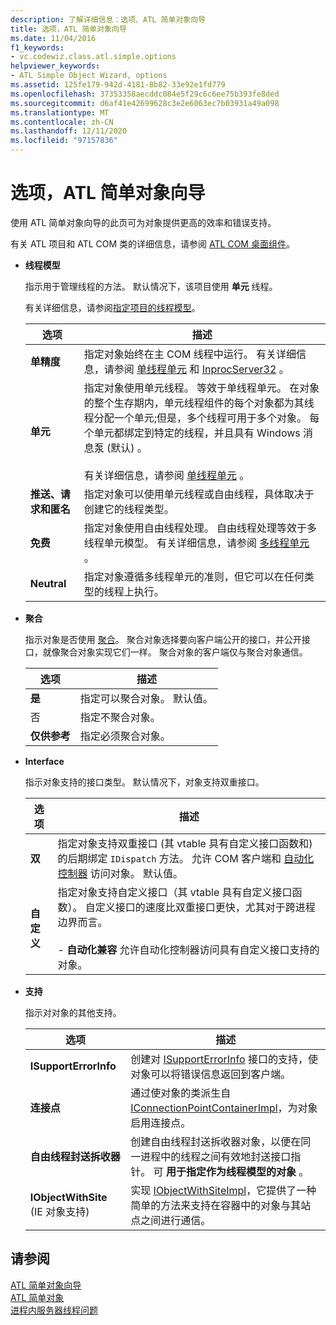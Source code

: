 ```yaml
---
description: 了解详细信息：选项、ATL 简单对象向导
title: 选项，ATL 简单对象向导
ms.date: 11/04/2016
f1_keywords:
- vc.codewiz.class.atl.simple.options
helpviewer_keywords:
- ATL Simple Object Wizard, options
ms.assetid: 125fe179-942d-4181-8b82-33e92e1fd779
ms.openlocfilehash: 37353358aecddc084e5f29c6c6ee75b393fe8ded
ms.sourcegitcommit: d6af41e42699628c3e2e6063ec7b03931a49a098
ms.translationtype: MT
ms.contentlocale: zh-CN
ms.lasthandoff: 12/11/2020
ms.locfileid: "97157836"
---
```

# <a name="options-atl-simple-object-wizard"></a>选项，ATL 简单对象向导

使用 ATL 简单对象向导的此页可为对象提供更高的效率和错误支持。

有关 ATL 项目和 ATL COM 类的详细信息，请参阅 [ATL COM 桌面组件](../../atl/atl-com-desktop-components.md)。

- **线程模型**

   指示用于管理线程的方法。 默认情况下，该项目使用 **单元** 线程。

   有关详细信息，请参阅[指定项目的线程模型](../../atl/specifying-the-threading-model-for-a-project-atl.md)。

   |选项|描述|
   |------------|-----------------|
   |**单精度**|指定对象始终在主 COM 线程中运行。 有关详细信息，请参阅 [单线程单元](/windows/win32/com/single-threaded-apartments) 和 [InprocServer32](/windows/win32/com/inprocserver32) 。|
   |**单元**|指定对象使用单元线程。 等效于单线程单元。 在对象的整个生存期内，单元线程组件的每个对象都为其线程分配一个单元;但是，多个线程可用于多个对象。 每个单元都绑定到特定的线程，并且具有 Windows 消息泵 (默认) 。<br /><br /> 有关详细信息，请参阅 [单线程单元](/windows/win32/com/single-threaded-apartments) 。|
   |**推送、请求和匿名**|指定对象可以使用单元线程或自由线程，具体取决于创建它的线程类型。|
   |**免费**|指定对象使用自由线程处理。 自由线程处理等效于多线程单元模型。 有关详细信息，请参阅 [多线程单元](/windows/win32/com/multithreaded-apartments) 。|
   |**Neutral**|指定对象遵循多线程单元的准则，但它可以在任何类型的线程上执行。|

- **聚合**

   指示对象是否使用 [聚合](/windows/win32/com/aggregation)。 聚合对象选择要向客户端公开的接口，并公开接口，就像聚合对象实现它们一样。 聚合对象的客户端仅与聚合对象通信。

   |选项|描述|
   |------------|-----------------|
   |**是**|指定可以聚合对象。 默认值。|
   |否|指定不聚合对象。|
   |**仅供参考**|指定必须聚合对象。|

- **Interface**

   指示对象支持的接口类型。 默认情况下，对象支持双重接口。

   |选项|描述|
   |------------|-----------------|
   |**双**|指定对象支持双重接口 (其 vtable 具有自定义接口函数和) 的后期绑定 `IDispatch` 方法。 允许 COM 客户端和 [自动化控制器](../../mfc/automation-clients.md) 访问对象。 默认值。|
   |**自定义**|指定对象支持自定义接口（其 vtable 具有自定义接口函数）。 自定义接口的速度比双重接口更快，尤其对于跨进程边界而言。<br /><br /> - **自动化兼容** 允许自动化控制器访问具有自定义接口支持的对象。|

- **支持**

   指示对对象的其他支持。

   |选项|描述|
   |------------|-----------------|
   |**ISupportErrorInfo**|创建对 [ISupportErrorInfo](../../atl/reference/isupporterrorinfoimpl-class.md) 接口的支持，使对象可以将错误信息返回到客户端。|
   |**连接点**|通过使对象的类派生自 [IConnectionPointContainerImpl](../../atl/reference/iconnectionpointcontainerimpl-class.md)，为对象启用连接点。|
   |**自由线程封送拆收器**|创建自由线程封送拆收器对象，以便在同一进程中的线程之间有效地封送接口指针。 可 **用于指定作为线程模型的对象** 。|
   |**IObjectWithSite** (IE 对象支持) |实现 [IObjectWithSiteImpl](../../atl/reference/iobjectwithsiteimpl-class.md)，它提供了一种简单的方法来支持在容器中的对象与其站点之间进行通信。|

## <a name="see-also"></a>请参阅

[ATL 简单对象向导](../../atl/reference/atl-simple-object-wizard.md)<br/>
[ATL 简单对象](../../atl/reference/adding-an-atl-simple-object.md)<br/>
[进程内服务器线程问题](/windows/win32/com/in-process-server-threading-issues)
